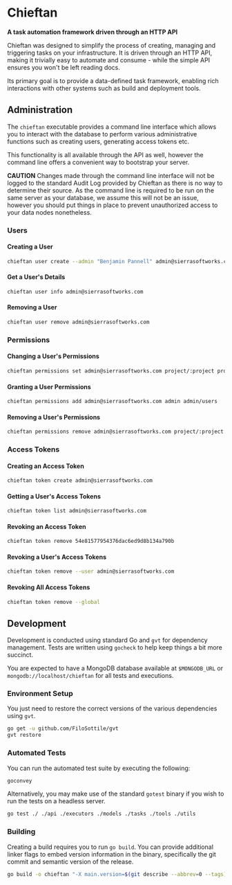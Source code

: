 # Chieftan
**A task automation framework driven through an HTTP API**

Chieftan was designed to simplify the process of creating, managing and triggering tasks
on your infrastructure. It is driven through an HTTP API, making it trivially easy to
automate and consume - while the simple API ensures you won't be left reading docs.

Its primary goal is to provide a data-defined task framework, enabling rich interactions
with other systems such as build and deployment tools.

## Administration
The `chieftan` executable provides a command line interface which allows you to interact
with the database to perform various administrative functions such as creating users,
generating access tokens etc.

This functionality is all available through the API as well, however the command line
offers a convenient way to bootstrap your server.

**CAUTION** Changes made through the command line interface will not be logged to the
standard Audit Log provided by Chieftan as there is no way to determine their source.
As the command line is required to be run on the same server as your database, we assume
this will not be an issue, however you should put things in place to prevent unauthorized
access to your data nodes nonetheless. 

### Users

#### Creating a User

```sh
chieftan user create --admin "Benjamin Pannell" admin@sierrasoftworks.com
```

#### Get a User's Details

```sh
chieftan user info admin@sierrasoftworks.com
```

#### Removing a User

```sh
chieftan user remove admin@sierrasoftworks.com
```

### Permissions

#### Changing a User's Permissions

```sh
chieftan permissions set admin@sierrasoftworks.com project/:project project/:project/admin admin admin/users
```

#### Granting a User Permissions

```sh
chieftan permissions add admin@sierrasoftworks.com admin admin/users
```

#### Removing a User's Permissions

```sh
chieftan permissions remove admin@sierrasoftworks.com project/:project
```

### Access Tokens
#### Creating an Access Token

```sh
chieftan token create admin@sierrasoftworks.com
```

#### Getting a User's Access Tokens

```sh
chieftan token list admin@sierrasoftworks.com
```

#### Revoking an Access Token

```sh
chieftan token remove 54e81577954376dac6ed9d8b134a790b
```

#### Revoking a User's Access Tokens

```sh
chieftan token remove --user admin@sierrasoftworks.com
```

#### Revoking All Access Tokens

```sh
chieftan token remove --global
```

## Development
Development is conducted using standard Go and `gvt` for dependency management. Tests
are written using `gocheck` to help keep things a bit more succinct.

You are expected to have a MongoDB database available at `$MONGODB_URL` or
`mongodb://localhost/chieftan` for all tests and executions.

### Environment Setup
You just need to restore the correct versions of the various dependencies using `gvt`.

```sh
go get -u github.com/FiloSottile/gvt
gvt restore
```

### Automated Tests
You can run the automated test suite by executing the following:

```sh
goconvey
```

Alternatively, you may make use of the standard `gotest` binary if you wish to run the
tests on a headless server.

```sh
go test ./ ./api ./executors ./models ./tasks ./tools ./utils
```

### Building
Creating a build requires you to run `go build`. You can provide additional linker
flags to embed version information in the binary, specifically the git commit and
semantic version of the release.

```sh
go build -o chieftan "-X main.version=$(git describe --abbrev=0 --tags)" "-X main.commit=$(git rev-parse HEAD)"
```